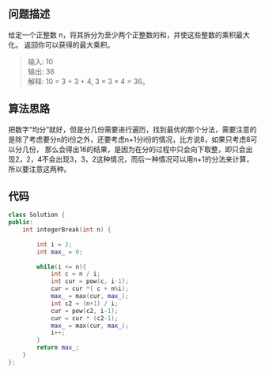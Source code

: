 ## 问题描述

给定一个正整数 n，将其拆分为至少两个正整数的和，并使这些整数的乘积最大化。 返回你可以获得的最大乘积。

> 输入: 10  
输出: 36  
解释: 10 = 3 + 3 + 4, 3 × 3 × 4 = 36。

## 算法思路

把数字“均分”就好，但是分几份需要进行遍历，找到最优的那个分法，需要注意的是除了考虑要分n的i份之外，还要考虑n+1分i份的情况，比方说8，如果只考虑8可以分几份， 那么会得出16的结果，是因为在分的过程中只会向下取整，即只会出现2，2，4不会出现3，3，2这种情况，而后一种情况可以用n+1的分法来计算，所以要注意这两种。

## 代码

```c++
class Solution {
public:
    int integerBreak(int n) {
        
        int i = 2;
        int max_ = 0;
        
        while(i <= n){
            int c = n / i;
            int cur = pow(c, i-1);
            cur = cur *( c + n%i);
            max_ = max(cur, max_);
            int c2 = (n+1) / i;
            cur = pow(c2, i-1);
            cur = cur * (c2-1);
            max_ = max(cur, max_);
            i++;
        }
        return max_;
    }
};
```